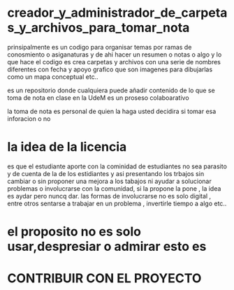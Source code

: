 # creador_y_administrador_de_carpetas_y_archivos_para_tomar_nota
prinsipalmente es un codigo para organisar temas por ramas de conosmiento o asiganaturas y de ahi hacer un resumen o notas o algo y lo que hace el codigo es crea carpetas y archivos con una serie de nombres diferentes con fecha y apoyo grafico que son imagenes para dibujarlas como un mapa conceptual etc..


es un repositorio donde cualquiera puede añadir contenido de lo que se toma de nota en clase en la UdeM es un proseso colaboarativo 

la toma de nota es personal de quien la haga usted decidira si tomar esa inforacion o no

# la idea de la licencia
es que el estudiante aporte con la cominidad de estudiantes no sea parasito y de cuenta de la de los estidiantes  y asi presentando los trbajos sin cambiar o sin  proponer una mejora a los tabajos ni ayudar a solucionar problemas  o involucrarse con la comunidad, si la propone la pone , la idea es aydar pero nuncq dar. las formas de involucrarse no es solo digital , entre otros sentarse a trabajar en un problema , invertirle  tiempo a algo etc..

# el proposito no es solo usar,despresiar o admirar esto es
# CONTRIBUIR CON EL PROYECTO